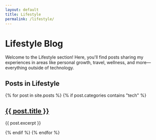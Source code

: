 ```yaml
---
layout: default
title: Lifestyle
permalink: /lifestyle/
---
```


# Lifestyle Blog

Welcome to the Lifestyle section! Here, you'll find posts sharing my experiences in areas like personal growth, travel, wellness, and more—everything outside of technology.

## Posts in Lifestyle

{% for post in site.posts %}
  {% if post.categories contains "tech" %}
  <article>
   <h2><a href="{{ post.url }}">{{ post.title }}</a></h2>
   <p>{{ post.excerpt }}</p>
  </article>
  {% endif %}
{% endfor %}
